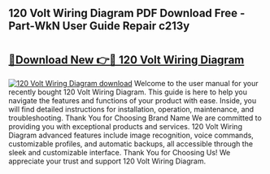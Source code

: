 ## 120 Volt Wiring Diagram PDF Download Free - Part-WkN User Guide Repair c213y

# <h2><a href="http://dfqhog.blite.top/?on=120+Volt+Wiring+Diagram">🔗Download New 👉🔴 120 Volt Wiring Diagram</a></h2>

[![120 Volt Wiring Diagram download](https://i.imgur.com/lujVjoI.png)](http://dfqhog.blite.top/?on=120+Volt+Wiring+Diagram)
Welcome to the user manual for your recently bought 120 Volt Wiring Diagram. This guide is here to help you navigate the features and functions of your product with ease. Inside, you will find detailed instructions for installation, operation, maintenance, and troubleshooting. Thank You for Choosing Brand Name We are committed to providing you with exceptional products and services. 120 Volt Wiring Diagram advanced features include image recognition, voice commands, customizable profiles, and automatic backups, all accessible through the sleek and customizable interface. Thank You for Choosing Us! We appreciate your trust and support 120 Volt Wiring Diagram.
